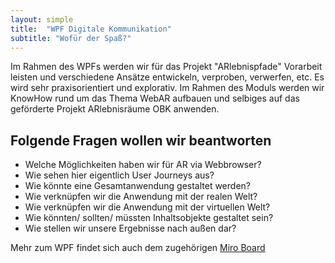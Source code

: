 ```yaml
---
layout: simple
title:  "WPF Digitale Kommunikation"
subtitle: "Wofür der Spaß?"
---
```


Im Rahmen des WPFs werden wir für das Projekt "ARlebnispfade" Vorarbeit leisten und verschiedene Ansätze entwickeln, verproben, verwerfen, etc. Es wird sehr praxisorientiert und explorativ. Im Rahmen des Moduls werden wir KnowHow rund um das Thema WebAR aufbauen und selbiges auf das geförderte Projekt ARlebnisräume OBK anwenden.

## Folgende Fragen wollen wir beantworten

- Welche Möglichkeiten haben wir für AR via Webbrowser?
- Wie sehen hier eigentlich User Journeys aus?
- Wie könnte eine Gesamtanwendung gestaltet werden?
- Wie verknüpfen wir die Anwendung mit der realen Welt?
- Wie verknüpfen wir die Anwendung mit der virtuellen Welt?
- Wie könnten/ sollten/ müssten Inhaltsobjekte gestaltet sein?
- Wie stellen wir unsere Ergebnisse nach außen dar?

Mehr zum WPF findet sich auch dem zugehörigen [Miro Board](https://miro.com/app/board/uXjVPkPqAso=/?share_link_id=567508329172)

